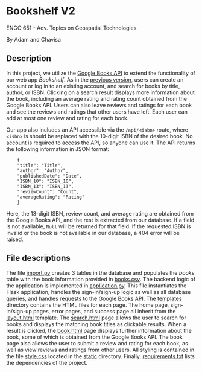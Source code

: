 # Bookshelf V2

ENGO 651 - Adv. Topics on Geospatial Technologies

By Adam and Chavisa

## Description

In this project, we utilize the [Google Books API](https://developers.google.com/books) to extend the functionality of our web app *Bookshelf*.  As in the [previous version](https://github.com/adamreidsmith/ENGO651-project1), users can create an account or log in to an existing account, and search for books by title, author, or ISBN.  Clicking on a search result displays more information about the book, including an average rating and rating count obtained from the Google Books API.  Users can also leave reviews and ratings for each book and see the reviews and ratings that other users have left.  Each user can add at most one review and rating for each book.

Our app also includes an API accessible via the `/api/<isbn>` route, where `<isbn>` is should be replaced with the 10-digit ISBN of the desired book.  No account is required to access the API, so anyone can use it.  The API returns the following information in JSON format:

        {
        "title": "Title",
        "author": "Author",
        "publishedDate": "Date",
        "ISBN_10": "ISBN_10",
        "ISBN_13": "ISBN_13", 
        "reviewCount": "Count", 
        "averageRating": "Rating" 
        }

Here, the 13-digit ISBN, review count, and average rating are obtained from the Google Books API, and the rest is extracted from our database.  If a field is not available, `Null` will be returned for that field.  If the requested ISBN is invalid or the book is not available in our database, a 404 error will be raised.

## File descriptions

The file [import.py](./import.py) creates 3 tables in the database and populates the *books* table with the book information provided in [books.csv](./books.csv).  The backend logic of the application is implemented in [application.py](./application.py).  This file instantiates the Flask application, handles the sign-in/sign-up logic as well as all database queries, and handles requests to the Google Books API.  The [templates](./templates) directory contains the HTML files for each page.  The home page, sign-in/sign-up pages, error pages, and success page all inherit from the [layout.html](./templates/layout.html) template.  The [search.html](./templates/search.html) page allows the user to search for books and displays the matching book titles as clickable results.  When a result is clicked, the [book.html](./templates/book.html) page displays further information about the book, some of which is obtained from the Google Books API.  The book page also allows the user to submit a review and rating for each book, as well as view reviews and ratings from other users.  All styling is contained in the file [style.css](./static/style.css) located in the [static](./static) directory.  Finally, [requirements.txt](requirements.txt) lists the dependencies of the project.